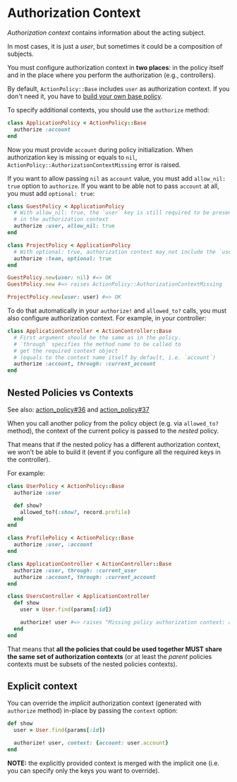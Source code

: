 # Authorization Context

_Authorization context_ contains information about the acting subject.

In most cases, it is just a _user_, but sometimes it could be a composition of subjects.

You must configure authorization context in **two places**: in the policy itself and in the place where you perform the authorization (e.g., controllers).

By default, `ActionPolicy::Base` includes `user` as authorization context. If you don't need it, you have to [build your own base policy](custom_policy.md).

To specify additional contexts, you should use the `authorize` method:

```ruby
class ApplicationPolicy < ActionPolicy::Base
  authorize :account
end
```

Now you must provide `account` during policy initialization. When authorization key is missing or equals to `nil`, `ActionPolicy::AuthorizationContextMissing` error is raised.

If you want to allow passing `nil` as `account` value, you must add `allow_nil: true` option to `authorize`.
If you want to be able not to pass `account` at all, you must add `optional: true`:

```ruby
class GuestPolicy < ApplicationPolicy
  # With allow_nil: true, the `user` key is still required to be present
  # in the authorization context
  authorize :user, allow_nil: true
end

class ProjectPolicy < ApplicationPolicy
  # With optional: true, authorization context may not include the `user` key at all
  authorize :team, optional: true
end

GuestPolicy.new(user: nil) #=> OK
GuestPolicy.new #=> raises ActionPolicy::AuthorizationContextMissing

ProjectPolicy.new(user: user) #=> OK
```

To do that automatically in your `authorize!` and `allowed_to?` calls, you must also configure authorization context. For example, in your controller:

```ruby
class ApplicationController < ActionController::Base
  # First argument should be the same as in the policy.
  # `through` specifies the method name to be called to
  # get the required context object
  # (equals to the context name itself by default, i.e. `account`)
  authorize :account, through: :current_account
end
```

## Nested Policies vs Contexts

See also: [action_policy#36](https://github.com/palkan/action_policy/issues/36) and [action_policy#37](https://github.com/palkan/action_policy/pull/37)

When you call another policy from the policy object (e.g. via `allowed_to?` method),
the context of the current policy is passed to the _nested_ policy.

That means that if the nested policy has a different authorization context, we won't be able
to build it (event if you configure all the required keys in the controller).

For example:

```ruby
class UserPolicy < ActionPolicy::Base
  authorize :user

  def show?
    allowed_to?(:show?, record.profile)
  end
end

class ProfilePolicy < ActionPolicy::Base
  authorize :user, :account
end

class ApplicationController < ActionController::Base
  authorize :user, through: :current_user
  authorize :account, through: :current_account
end

class UsersController < ApplicationController
  def show
    user = User.find(params[:id])

    authorize! user #=> raises "Missing policy authorization context: account"
  end
end
```

That means that **all the policies that could be used together MUST share the same set of authorization contexts** (or at least the _parent_ policies contexts must be subsets of the nested policies contexts).

## Explicit context

You can override the _implicit_ authorization context (generated with `authorize` method) in-place
by passing the `context` option:

```ruby
def show
  user = User.find(params[:id])

  authorize! user, context: {account: user.account}
end
```

**NOTE:** the explicitly provided context is merged with the implicit one (i.e. you can specify
only the keys you want to override).
